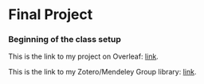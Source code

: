 # Final Project

### Beginning of the class setup

This is the link to my project on Overleaf: [link](). 

This is the link to my Zotero/Mendeley Group library: [link]().